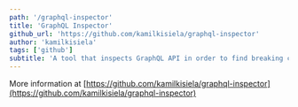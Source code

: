 ```yaml
---
path: '/graphql-inspector'
title: 'GraphQL Inspector'
github_url: 'https://github.com/kamilkisiela/graphql-inspector'
author: 'kamilkisiela'
tags: ['github']
subtitle: 'A tool that inspects GraphQL API in order to find breaking changes or changes that are dangerous or entirely safe.'
---
```


More information at [https://github.com/kamilkisiela/graphql-inspector](https://github.com/kamilkisiela/graphql-inspector)
